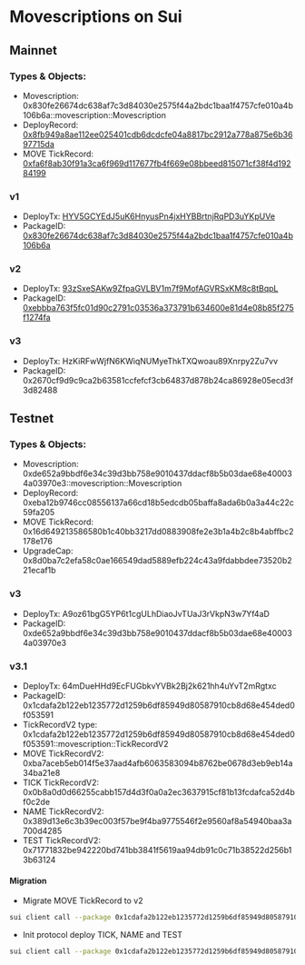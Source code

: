 # Movescriptions on Sui

## Mainnet

### Types & Objects:

* Movescription: 0x830fe26674dc638af7c3d84030e2575f44a2bdc1baa1f4757cfe010a4b106b6a::movescription::Movescription
* DeployRecord: [0x8fb949a8ae112ee025401cdb6dcdcfe04a8817bc2912a778a875e6b3697715da](https://suiexplorer.com/object/0x8fb949a8ae112ee025401cdb6dcdcfe04a8817bc2912a778a875e6b3697715da)
* MOVE TickRecord: [0xfa6f8ab30f91a3ca6f969d117677fb4f669e08bbeed815071cf38f4d19284199](https://suiexplorer.com/object/0xfa6f8ab30f91a3ca6f969d117677fb4f669e08bbeed815071cf38f4d19284199)

### v1

* DeployTx: [HYV5GCYEdJ5uK6HnyusPn4jxHYBBrtnjRqPD3uYKpUVe](https://suiexplorer.com/txblock/HYV5GCYEdJ5uK6HnyusPn4jxHYBBrtnjRqPD3uYKpUVe)
* PackageID: [0x830fe26674dc638af7c3d84030e2575f44a2bdc1baa1f4757cfe010a4b106b6a](https://suiexplorer.com/object/0x830fe26674dc638af7c3d84030e2575f44a2bdc1baa1f4757cfe010a4b106b6a)


### v2

* DeployTx: [93zSxeSAKw9ZfpaGVLBV1m7f9MofAGVRSxKM8c8tBqpL](https://suiexplorer.com/txblock/93zSxeSAKw9ZfpaGVLBV1m7f9MofAGVRSxKM8c8tBqpL)
* PackageID: [0xebbba763f5fc01d90c2791c03536a373791b634600e81d4e08b85f275f1274fa](https://suiexplorer.com/object/0xebbba763f5fc01d90c2791c03536a373791b634600e81d4e08b85f275f1274fa)

### v3

* DeployTx: HzKiRFwWjfN6KWiqNUMyeThkTXQwoau89Xnrpy2Zu7vv
* PackageID: 0x2670cf9d9c9ca2b63581ccfefcf3cb64837d878b24ca86928e05ecd3f3d82488

## Testnet

### Types & Objects:

* Movescription: 0xde652a9bbdf6e34c39d3bb758e9010437ddacf8b5b03dae68e400034a03970e3::movescription::Movescription
* DeployRecord: 0xeba12b9746cc08556137a66cd18b5edcdb05baffa8ada6b0a3a44c22c59fa205
* MOVE TickRecord: 0x16d649213586580b1c40bb3217dd0883908fe2e3b1a4b2c8b4abffbc2178e176
* UpgradeCap: 0x8d0ba7c2efa58c0ae166549dad5889efb224c43a9fdabbdee73520b221ecaf1b

### v3

* DeployTx: A9oz61bgG5YP6t1cgULhDiaoJvTUaJ3rVkpN3w7Yf4aD
* PackageID: 0xde652a9bbdf6e34c39d3bb758e9010437ddacf8b5b03dae68e400034a03970e3

### v3.1

* DeployTx: 64mDueHHd9EcFUGbkvYVBk2Bj2k621hh4uYvT2mRgtxc
* PackageID: 0x1cdafa2b122eb1235772d1259b6df85949d80587910cb8d68e454ded0f053591
* TickRecordV2 type: 0x1cdafa2b122eb1235772d1259b6df85949d80587910cb8d68e454ded0f053591::movescription::TickRecordV2
* MOVE TickRecordV2: 0xba7aceb5eb014f5e37aad4afb6063583094b8762be0678d3eb9eb14a34ba21e8
* TICK TickRecordV2: 0x0b8a0d0d66255cabb157d4d3f0a0a2ec3637915cf81b13fcdafca52d4bf0c2de
* NAME TickRecordV2: 0x389d13e6c3b39ec003f57be9f4ba9775546f2e9560af8a54940baa3a700d4285
* TEST TickRecordV2: 0x71771832be942220bd741bb3841f5619aa94db91c0c71b38522d256b13b63124

#### Migration
* Migrate MOVE TickRecord to v2
```bash
sui client call --package 0x1cdafa2b122eb1235772d1259b6df85949d80587910cb8d68e454ded0f053591 --module epoch_bus_factory --function migrate_tick_record_to_v2 --gas-budget 1000000000 --args 0xeba12b9746cc08556137a66cd18b5edcdb05baffa8ada6b0a3a44c22c59fa205 --args 0x16d649213586580b1c40bb3217dd0883908fe2e3b1a4b2c8b4abffbc2178e176
```
* Init protocol deploy TICK, NAME and TEST
```bash
sui client call --package 0x1cdafa2b122eb1235772d1259b6df85949d80587910cb8d68e454ded0f053591 --module init --function init_protocol --gas-budget 1000000000 --args 0xeba12b9746cc08556137a66cd18b5edcdb05baffa8ada6b0a3a44c22c59fa205
```